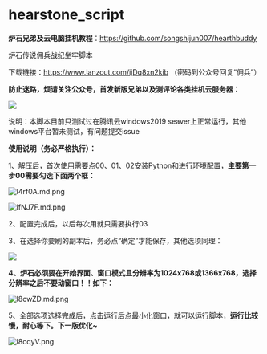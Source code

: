 # hearstone_script

**炉石兄弟及云电脑挂机教程**：https://github.com/songshijun007/hearthbuddy

炉石传说佣兵战纪坐牢脚本

下载链接：https://www.lanzout.com/ijDq8xn2kib （密码到公众号回复“佣兵”）

**防止迷路，烦请关注公众号，首发新版兄弟以及测评论各类挂机云服务器：**

![](https://ae02.alicdn.com/kf/H77c1047f57c54bee8393bd37290c9911E.png)

说明：本脚本目前只测试过在腾讯云windows2019 seaver上正常运行，其他windows平台暂未测试，有问题提交issue

**使用说明（务必严格执行）：**

1、解压后，首次使用需要点00、01、02安装Python和进行环境配置，**主要第一步00需要勾选下面两个框：**

![I4rf0A.md.png](https://z3.ax1x.com/2021/11/17/I4rf0A.md.png)

![IfNJ7F.md.png](https://z3.ax1x.com/2021/11/16/IfNJ7F.md.png)

2、配置完成后，以后每次用就只需要执行03

3、在选择你要刷的副本后，务必点“确定”才能保存，其他选项同理：

![](https://z3.ax1x.com/2021/11/08/I86O5d.png)

**4、炉石必须要在开始界面、窗口模式且分辨率为1024x768或1366x768，选择分辨率之后不要动窗口！！如下：**

![I8cwZD.md.png](https://z3.ax1x.com/2021/11/08/I8cwZD.md.png)

5、全部选项选择完成后，点击运行后点最小化窗口，就可以运行脚本，**运行比较慢，耐心等下。下一版优化~**

![I8cqyV.png](https://z3.ax1x.com/2021/11/08/I8cqyV.png)
